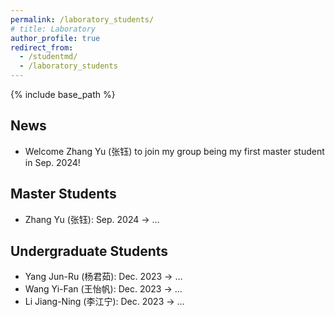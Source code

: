 ```yaml
---
permalink: /laboratory_students/
# title: Laboratory
author_profile: true
redirect_from: 
  - /studentmd/
  - /laboratory_students
---
```

{% include base_path %}

News
--------
* Welcome Zhang Yu (张钰) to join my group being my first master student in Sep. 2024!


Master Students
--------
* Zhang Yu (张钰): Sep. 2024 -> …

Undergraduate Students
--------
* Yang Jun-Ru (杨君茹): Dec. 2023 -> …
* Wang Yi-Fan (王怡帆): Dec. 2023 -> …
* Li Jiang-Ning (李江宁): Dec. 2023 -> …

